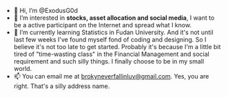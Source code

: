 - 👋 Hi, I’m @ExodusG0d
- 👀 I’m interested in **stocks, asset allocation and social media**, I want to be a active participant on the Internet and spread what I know. 
- 🌱 I’m currently learning Statistics in Fudan University. And it's not until last few weeks I've found myself fond of coding and designing. So I believe it's not too late to get started. Probably it's because I'm a little bit tired of "time-wasting class" in the Financial Management and social requirement and such silly things. I finally choose to be in my small world. 
- 📫 You can email me at brokyneverfallinluv@gmail.com. Yes, you are right. That's a silly address name.

<!---
ExodusG0d/ExodusG0d is a ✨ special ✨ repository because its `README.md` (this file) appears on your GitHub profile.
You can click the Preview link to take a look at your changes.
--->
